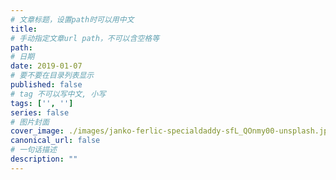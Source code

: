 ```yaml
---
# 文章标题，设置path时可以用中文
title:
# 手动指定文章url path，不可以含空格等
path:
# 日期
date: 2019-01-07
# 要不要在目录列表显示
published: false
# tag 不可以写中文, 小写
tags: ['', '']
series: false
# 图片封面
cover_image: ./images/janko-ferlic-specialdaddy-sfL_QOnmy00-unsplash.jpg
canonical_url: false
# 一句话描述
description: ""
---
```

